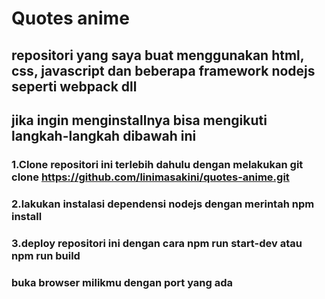 # Quotes anime

## repositori yang saya buat menggunakan html, css, javascript dan beberapa framework  nodejs seperti webpack dll

## jika ingin menginstallnya bisa mengikuti langkah-langkah dibawah ini

### 1.Clone repositori ini terlebih dahulu dengan melakukan **git clone https://github.com/linimasakini/quotes-anime.git**
### 2.lakukan instalasi dependensi nodejs dengan merintah **npm install**
### 3.deploy repositori ini dengan cara **npm run start-dev** atau **npm run build**
### buka browser milikmu dengan port yang ada
